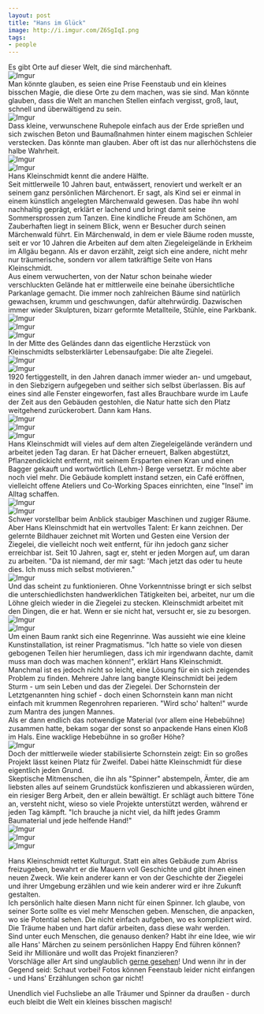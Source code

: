 ```yaml
---
layout: post
title: "Hans im Glück"
image: http://i.imgur.com/Z6SgIqI.png
tags:
- people
---  
```

Es gibt Orte auf dieser Welt, die sind märchenhaft.  
![Imgur](http://i.imgur.com/xdJTWSl.jpg)  
Man könnte glauben, es seien eine Prise Feenstaub und ein kleines bisschen Magie, die diese Orte zu dem machen, was sie sind. Man könnte glauben, dass die Welt an manchen Stellen einfach vergisst, groß, laut, schnell und überwältigend zu sein.   
![Imgur](http://i.imgur.com/5ukqeWJ.jpg)  
Dass kleine, verwunschene Ruhepole einfach aus der Erde sprießen und sich zwischen Beton und Baumaßnahmen hinter einem magischen Schleier verstecken. Das könnte man glauben. Aber oft ist das nur allerhöchstens die halbe Wahrheit.  
![Imgur](http://i.imgur.com/X8cOolW.jpg)  
![Imgur](http://i.imgur.com/94Otla8.jpg)  
Hans Kleinschmidt kennt die andere Hälfte.  
Seit mittlerweile 10 Jahren baut, entwässert, renoviert und werkelt er an seinem ganz persönlichen Märchenort. Er sagt, als Kind sei er einmal in einem künstlich angelegten Märchenwald gewesen. Das habe ihn wohl nachhaltig geprägt, erklärt er lachend und bringt damit seine Sommersprossen zum Tanzen. Eine kindliche Freude am Schönen, am Zauberhaften liegt in seinem Blick, wenn er Besucher durch seinen Märchenwald führt. Ein Märchenwald, in dem er viele Bäume roden musste, seit er vor 10 Jahren die Arbeiten auf dem alten Ziegeleigelände in Erkheim im Allgäu begann. Als er davon erzählt, zeigt sich eine andere, nicht mehr nur träumerische, sondern vor allem tatkräftige Seite von Hans Kleinschmidt.    
Aus einem verwucherten, von der Natur schon beinahe wieder verschluckten Gelände hat er mittlerweile eine beinahe übersichtliche Parkanlage gemacht. Die immer noch zahlreichen Bäume sind natürlich gewachsen, krumm und geschwungen, dafür altehrwürdig. Dazwischen immer wieder Skulpturen, bizarr geformte Metallteile, Stühle, eine Parkbank.  
![Imgur](http://i.imgur.com/YCU2BXX.jpg)  
![Imgur](http://i.imgur.com/6Zzep7r.jpg)  
![Imgur](http://i.imgur.com/akkqcr5.jpg)  
In der Mitte des Geländes dann das eigentliche Herzstück von Kleinschmidts selbsterklärter Lebensaufgabe: Die alte Ziegelei.   
![Imgur](http://i.imgur.com/s7I3ibr.jpg)  
![Imgur](http://i.imgur.com/OlAx1uk.jpg)   
1920 fertiggestellt, in den Jahren danach immer wieder an- und umgebaut, in den Siebzigern aufgegeben und seither sich selbst überlassen. Bis auf eines sind alle Fenster eingeworfen, fast alles Brauchbare wurde im Laufe der Zeit aus den Gebäuden gestohlen, die Natur hatte sich den Platz weitgehend zurückerobert. Dann kam Hans.  
![Imgur](http://i.imgur.com/rX4SIan.jpg)   
![Imgur](http://i.imgur.com/du1qsax.jpg)  
![Imgur](http://i.imgur.com/Nq7WZ7s.jpg)  
Hans Kleinschmidt will vieles auf dem alten Ziegeleigelände verändern und arbeitet jeden Tag daran. Er hat Dächer erneuert, Balken abgestützt, Pflanzendickicht entfernt, mit seinem Ersparten einen Kran und einen Bagger gekauft und wortwörtlich (Lehm-) Berge versetzt. Er möchte aber noch viel mehr. Die Gebäude komplett instand setzen, ein Café eröffnen, vielleicht offene Ateliers und Co-Working Spaces einrichten, eine "Insel" im Alltag schaffen.   
![Imgur](http://i.imgur.com/dCGqrQF.jpg)  
![Imgur](http://i.imgur.com/Z00lOjx.jpg)  
Schwer vorstellbar beim Anblick staubiger Maschinen und zugiger Räume. Aber Hans Kleinschmidt hat ein wertvolles Talent: Er kann zeichnen. Der gelernte Bildhauer zeichnet mit Worten und Gesten eine Version der Ziegelei, die vielleicht noch weit entfernt, für ihn jedoch ganz sicher erreichbar ist. Seit 10 Jahren, sagt er, steht er jeden Morgen auf, um daran zu arbeiten. "Da ist niemand, der mir sagt: 'Mach jetzt das oder tu heute dies. Ich muss mich selbst motivieren."   
![Imgur](http://i.imgur.com/OxqwexO.jpg)  
Und das scheint zu funktionieren. Ohne Vorkenntnisse bringt er sich selbst die unterschiedlichsten handwerklichen Tätigkeiten bei, arbeitet, nur um die Löhne gleich wieder in die Ziegelei zu stecken. Kleinschmidt arbeitet mit den Dingen, die er hat. Wenn er sie nicht hat, versucht er, sie zu besorgen.  
![Imgur](http://i.imgur.com/O2lDApi.jpg)  
![Imgur](http://i.imgur.com/QrD76C4.jpg)  
Um einen Baum rankt sich eine Regenrinne. Was aussieht wie eine kleine Kunstinstallation, ist reiner Pragmatismus. "Ich hatte so viele von diesen gebogenen Teilen hier herumliegen, dass ich mir irgendwann dachte, damit muss man doch was machen können!", erklärt Hans Kleinschmidt. Manchmal ist es jedoch nicht so leicht, eine Lösung für ein sich zeigendes Problem zu finden. Mehrere Jahre lang bangte Kleinschmidt bei jedem Sturm - um sein Leben und das der Ziegelei. Der Schornstein der Letztgenannten hing schief - doch einen Schornstein kann man nicht einfach mit krummen Regenrohren reparieren. "Wird scho' halten!" wurde zum Mantra des jungen Mannes.   
Als er dann endlich das notwendige Material (vor allem eine Hebebühne) zusammen hatte, bekam sogar der sonst so anpackende Hans einen Kloß im Hals. Eine wacklige Hebebühne in so großer Höhe?  
![Imgur](http://i.imgur.com/YWD2fYH.jpg)  
Doch der mittlerweile wieder stabilisierte Schornstein zeigt: Ein so großes Projekt lässt keinen Platz für Zweifel. Dabei hätte Kleinschmidt für diese eigentlich jeden Grund.  
Skeptische Mitmenschen, die ihn als "Spinner" abstempeln, Ämter, die am liebsten alles auf seinem Grundstück konfiszieren und abkassieren würden, ein riesiger Berg Arbeit, den er allein bewältigt. Er schlägt auch bittere Töne an, versteht nicht, wieso so viele Projekte unterstützt werden, während er jeden Tag kämpft. "Ich brauche ja nicht viel, da hilft jedes Gramm Baumaterial und jede helfende Hand!"  
![Imgur](http://i.imgur.com/OcXaJmS.jpg)  
![Imgur](http://i.imgur.com/g9GK4MA.jpg)  
![Imgur](http://i.imgur.com/XMIJqwg.jpg)  

Hans Kleinschmidt rettet Kulturgut. Statt ein altes Gebäude zum Abriss freizugeben, bewahrt er die Mauern voll Geschichte und gibt ihnen einen neuen Zweck. Wie kein anderer kann er von der Geschichte der Ziegelei und ihrer Umgebung erzählen und wie kein anderer wird er ihre Zukunft gestalten.  
Ich persönlich halte diesen Mann nicht für einen Spinner.  Ich glaube, von seiner Sorte sollte es viel mehr Menschen geben. Menschen, die anpacken, wo sie Potential sehen. Die nicht einfach aufgeben, wo es kompliziert wird. Die Träume haben und hart dafür arbeiten, dass diese wahr werden.  
Sind unter euch Menschen, die genauso denken? Habt ihr eine Idee, wie wir alle Hans' Märchen zu seinem persönlichen Happy End führen können? Seid ihr Millionäre und wollt das Projekt finanzieren?  
Vorschläge aller Art sind unglaublich [gerne gesehen](http://fuchsgehtum.de/kontakt/)! Und wenn ihr in der Gegend seid: Schaut vorbei! Fotos können Feenstaub leider nicht einfangen - und Hans' Erzählungen schon gar nicht!  

Unendlich viel Fuchsliebe an alle Träumer und Spinner da draußen - durch euch bleibt die Welt ein kleines bisschen magisch!
